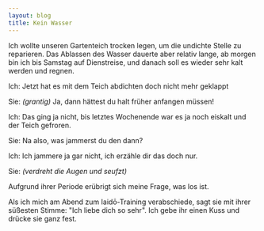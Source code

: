 ```yaml
---
layout: blog
title: Kein Wasser
---
```

Ich wollte unseren Gartenteich trocken legen, um die undichte Stelle zu reparieren. Das Ablassen des Wasser dauerte aber relativ lange, ab morgen bin ich bis Samstag auf Dienstreise, und danach soll es wieder sehr kalt werden und regnen.

Ich: <me>Jetzt hat es mit dem Teich abdichten doch nicht mehr geklappt</me>

Sie: <i>(grantig)</i> <her>Ja, dann hättest du halt früher anfangen müssen!</her>

Ich: <me>Das ging ja nicht, bis letztes Wochenende war es ja noch eiskalt und der Teich gefroren.</me>

Sie: <her>Na also, was jammerst du den dann?</her>

Ich: <me>Ich jammere ja gar nicht, ich erzähle dir das doch nur.</me>

Sie: <i>(verdreht die Augen und seufzt)</i>

Aufgrund ihrer Periode erübrigt sich meine Frage, was los ist.

Als ich mich am Abend zum Iaidō-Training verabschiede, sagt sie mit ihrer süßesten Stimme: <her>"Ich liebe dich so sehr"</her>. Ich gebe ihr einen Kuss und drücke sie ganz fest.